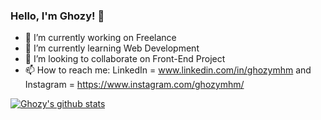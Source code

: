 ### Hello, I'm Ghozy! 👋

- 🔭 I’m currently working on Freelance
- 🌱 I’m currently learning Web Development
- 👯 I’m looking to collaborate on Front-End Project
- 📫 How to reach me: LinkedIn = www.linkedin.com/in/ghozymhm and Instagram = https://www.instagram.com/ghozymhm/

[![Ghozy's github stats](https://github-readme-stats.vercel.app/api?username=GhozyMHM&show_icons=true&theme=tokyonight)](https://github.com/GhozyMHM/github-readme-stats)
